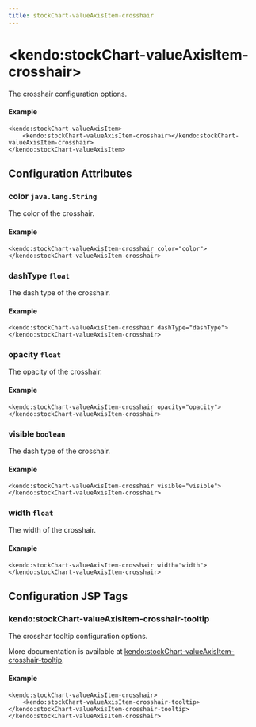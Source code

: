 ```yaml
---
title: stockChart-valueAxisItem-crosshair
---
```


# \<kendo:stockChart-valueAxisItem-crosshair\>

The crosshair configuration options.

#### Example
    <kendo:stockChart-valueAxisItem>
        <kendo:stockChart-valueAxisItem-crosshair></kendo:stockChart-valueAxisItem-crosshair>
    </kendo:stockChart-valueAxisItem>

## Configuration Attributes

### color `java.lang.String`

The color of the crosshair.

#### Example
    <kendo:stockChart-valueAxisItem-crosshair color="color">
    </kendo:stockChart-valueAxisItem-crosshair>

### dashType `float`

The dash type of the crosshair.

#### Example
    <kendo:stockChart-valueAxisItem-crosshair dashType="dashType">
    </kendo:stockChart-valueAxisItem-crosshair>

### opacity `float`

The opacity of the crosshair.

#### Example
    <kendo:stockChart-valueAxisItem-crosshair opacity="opacity">
    </kendo:stockChart-valueAxisItem-crosshair>

### visible `boolean`

The dash type of the crosshair.

#### Example
    <kendo:stockChart-valueAxisItem-crosshair visible="visible">
    </kendo:stockChart-valueAxisItem-crosshair>

### width `float`

The width of the crosshair.

#### Example
    <kendo:stockChart-valueAxisItem-crosshair width="width">
    </kendo:stockChart-valueAxisItem-crosshair>


##  Configuration JSP Tags

### kendo:stockChart-valueAxisItem-crosshair-tooltip

The crosshar tooltip configuration options.

More documentation is available at [kendo:stockChart-valueAxisItem-crosshair-tooltip](/api/wrappers/jsp/stockchart/valueaxisitem-crosshair-tooltip).

#### Example

    <kendo:stockChart-valueAxisItem-crosshair>
        <kendo:stockChart-valueAxisItem-crosshair-tooltip></kendo:stockChart-valueAxisItem-crosshair-tooltip>
    </kendo:stockChart-valueAxisItem-crosshair>

